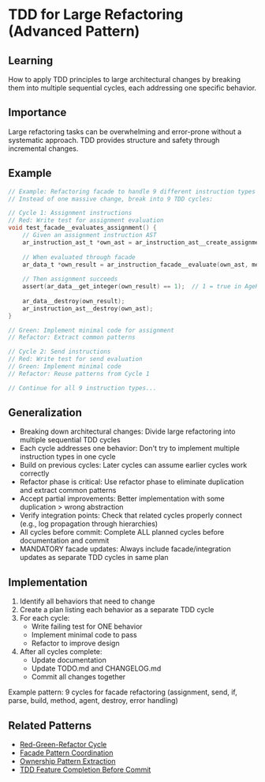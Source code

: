 # TDD for Large Refactoring (Advanced Pattern)

## Learning
How to apply TDD principles to large architectural changes by breaking them into multiple sequential cycles, each addressing one specific behavior.

## Importance
Large refactoring tasks can be overwhelming and error-prone without a systematic approach. TDD provides structure and safety through incremental changes.

## Example
```c
// Example: Refactoring facade to handle 9 different instruction types
// Instead of one massive change, break into 9 TDD cycles:

// Cycle 1: Assignment instructions
// Red: Write test for assignment evaluation
void test_facade__evaluates_assignment() {
    // Given an assignment instruction AST
    ar_instruction_ast_t *own_ast = ar_instruction_ast__create_assignment("x", "42");
    
    // When evaluated through facade
    ar_data_t *own_result = ar_instruction_facade__evaluate(own_ast, memory);
    
    // Then assignment succeeds
    assert(ar_data__get_integer(own_result) == 1);  // 1 = true in AgeRun
    
    ar_data__destroy(own_result);
    ar_instruction_ast__destroy(own_ast);
}

// Green: Implement minimal code for assignment
// Refactor: Extract common patterns

// Cycle 2: Send instructions  
// Red: Write test for send evaluation
// Green: Implement minimal code
// Refactor: Reuse patterns from Cycle 1

// Continue for all 9 instruction types...
```

## Generalization
- Breaking down architectural changes: Divide large refactoring into multiple sequential TDD cycles
- Each cycle addresses one behavior: Don't try to implement multiple instruction types in one cycle
- Build on previous cycles: Later cycles can assume earlier cycles work correctly
- Refactor phase is critical: Use refactor phase to eliminate duplication and extract common patterns
- Accept partial improvements: Better implementation with some duplication > wrong abstraction
- Verify integration points: Check that related cycles properly connect (e.g., log propagation through hierarchies)
- All cycles before commit: Complete ALL planned cycles before documentation and commit
- MANDATORY facade updates: Always include facade/integration updates as separate TDD cycles in same plan

## Implementation
1. Identify all behaviors that need to change
2. Create a plan listing each behavior as a separate TDD cycle
3. For each cycle:
   - Write failing test for ONE behavior
   - Implement minimal code to pass
   - Refactor to improve design
4. After all cycles complete:
   - Update documentation
   - Update TODO.md and CHANGELOG.md
   - Commit all changes together

Example pattern: 9 cycles for facade refactoring (assignment, send, if, parse, build, method, agent, destroy, error handling)

## Related Patterns
- [Red-Green-Refactor Cycle](red-green-refactor-cycle.md)
- [Facade Pattern Coordination](facade-pattern-coordination.md)
- [Ownership Pattern Extraction](ownership-pattern-extraction.md)
- [TDD Feature Completion Before Commit](tdd-feature-completion-before-commit.md)